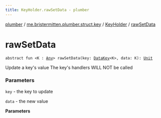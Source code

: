 ```yaml
---
title: KeyHolder.rawSetData - plumber
---
```


[plumber](../../index.html) / [me.bristermitten.plumber.struct.key](../index.html) / [KeyHolder](index.html) / [rawSetData](./raw-set-data.html)

# rawSetData

`abstract fun <K : `[`Any`](https://kotlinlang.org/api/latest/jvm/stdlib/kotlin/-any/index.html)`> rawSetData(key: `[`DataKey`](../-data-key/index.html)`<K>, data: K): `[`Unit`](https://kotlinlang.org/api/latest/jvm/stdlib/kotlin/-unit/index.html)

Update a key's value
The key's handlers WILL NOT be called

### Parameters

`key` - the key to update

`data` - the new value

**Parameters**

